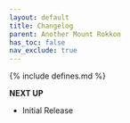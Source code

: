 ```yaml
---
layout: default
title: Changelog
parent: Another Mount Rokkon
has_toc: false
nav_exclude: true
---
```


{% include defines.md %}

**NEXT UP**
* Initial Release
